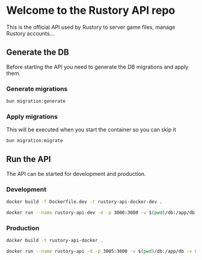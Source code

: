 # Welcome to the Rustory API repo

This is the official API used by Rustory to server game files, manage Rustory accounts...

## Generate the DB

Before starting the API you need to generate the DB migrations and apply them.

### Generate migrations

```sh
bun migration:generate
```

### Apply migrations

This will be executed when you start the container so you can skip it

```sh
bun migration:migrate
```

## Run the API

The API can be started for development and production.

### Development

```sh
docker build -f Dockerfile.dev -t rustory-api-docker-dev .
```

```sh
docker run --name rustory-api-dev -d -p 3000:3000 -v $(pwd)/db:/app/db -v $(pwd)/public:/app/public -v $(pwd)/src:/app/src rustory-api-docker-dev
```

### Production

```sh
docker build -t rustory-api-docker .
```

```sh
docker run --name rustory-api -d -p 3005:3000 -v $(pwd)/db:/app/db -v $(pwd)/public:/app/public rustory-api-docker
```
